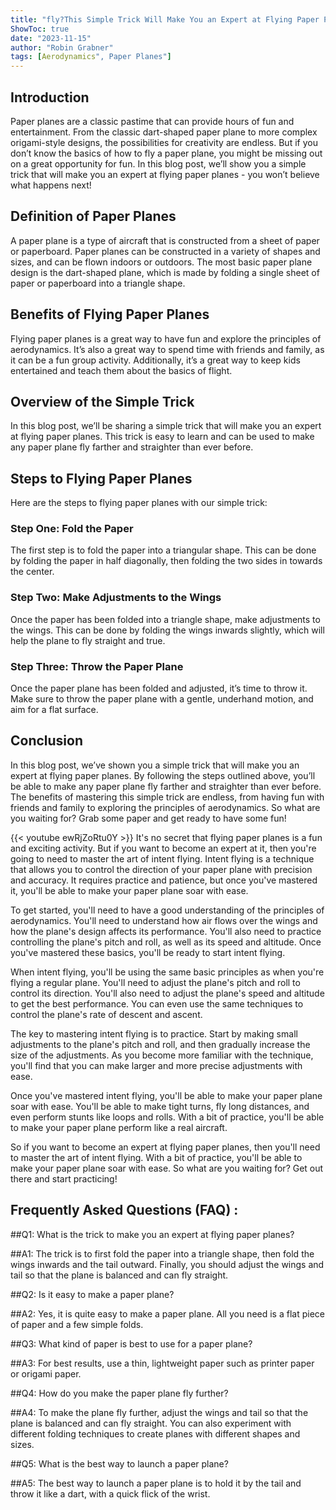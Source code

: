 ```yaml
---
title: "fly?This Simple Trick Will Make You an Expert at Flying Paper Planes - You Won't Believe What Happens Next!"
ShowToc: true 
date: "2023-11-15"
author: "Robin Grabner" 
tags: [Aerodynamics", Paper Planes"]
---
```

## Introduction

Paper planes are a classic pastime that can provide hours of fun and entertainment. From the classic dart-shaped paper plane to more complex origami-style designs, the possibilities for creativity are endless. But if you don’t know the basics of how to fly a paper plane, you might be missing out on a great opportunity for fun. In this blog post, we’ll show you a simple trick that will make you an expert at flying paper planes - you won’t believe what happens next!

## Definition of Paper Planes

A paper plane is a type of aircraft that is constructed from a sheet of paper or paperboard. Paper planes can be constructed in a variety of shapes and sizes, and can be flown indoors or outdoors. The most basic paper plane design is the dart-shaped plane, which is made by folding a single sheet of paper or paperboard into a triangle shape.

## Benefits of Flying Paper Planes

Flying paper planes is a great way to have fun and explore the principles of aerodynamics. It’s also a great way to spend time with friends and family, as it can be a fun group activity. Additionally, it’s a great way to keep kids entertained and teach them about the basics of flight.

## Overview of the Simple Trick

In this blog post, we’ll be sharing a simple trick that will make you an expert at flying paper planes. This trick is easy to learn and can be used to make any paper plane fly farther and straighter than ever before.

## Steps to Flying Paper Planes

Here are the steps to flying paper planes with our simple trick:

### Step One: Fold the Paper

The first step is to fold the paper into a triangular shape. This can be done by folding the paper in half diagonally, then folding the two sides in towards the center.

### Step Two: Make Adjustments to the Wings

Once the paper has been folded into a triangle shape, make adjustments to the wings. This can be done by folding the wings inwards slightly, which will help the plane to fly straight and true.

### Step Three: Throw the Paper Plane

Once the paper plane has been folded and adjusted, it’s time to throw it. Make sure to throw the paper plane with a gentle, underhand motion, and aim for a flat surface.

## Conclusion

In this blog post, we’ve shown you a simple trick that will make you an expert at flying paper planes. By following the steps outlined above, you’ll be able to make any paper plane fly farther and straighter than ever before. The benefits of mastering this simple trick are endless, from having fun with friends and family to exploring the principles of aerodynamics. So what are you waiting for? Grab some paper and get ready to have some fun!

{{< youtube ewRjZoRtu0Y >}} 
It's no secret that flying paper planes is a fun and exciting activity. But if you want to become an expert at it, then you're going to need to master the art of intent flying. Intent flying is a technique that allows you to control the direction of your paper plane with precision and accuracy. It requires practice and patience, but once you've mastered it, you'll be able to make your paper plane soar with ease.

To get started, you'll need to have a good understanding of the principles of aerodynamics. You'll need to understand how air flows over the wings and how the plane's design affects its performance. You'll also need to practice controlling the plane's pitch and roll, as well as its speed and altitude. Once you've mastered these basics, you'll be ready to start intent flying.

When intent flying, you'll be using the same basic principles as when you're flying a regular plane. You'll need to adjust the plane's pitch and roll to control its direction. You'll also need to adjust the plane's speed and altitude to get the best performance. You can even use the same techniques to control the plane's rate of descent and ascent.

The key to mastering intent flying is to practice. Start by making small adjustments to the plane's pitch and roll, and then gradually increase the size of the adjustments. As you become more familiar with the technique, you'll find that you can make larger and more precise adjustments with ease.

Once you've mastered intent flying, you'll be able to make your paper plane soar with ease. You'll be able to make tight turns, fly long distances, and even perform stunts like loops and rolls. With a bit of practice, you'll be able to make your paper plane perform like a real aircraft.

So if you want to become an expert at flying paper planes, then you'll need to master the art of intent flying. With a bit of practice, you'll be able to make your paper plane soar with ease. So what are you waiting for? Get out there and start practicing!

## Frequently Asked Questions (FAQ) :
##Q1: What is the trick to make you an expert at flying paper planes?

##A1: The trick is to first fold the paper into a triangle shape, then fold the wings inwards and the tail outward. Finally, you should adjust the wings and tail so that the plane is balanced and can fly straight. 

##Q2: Is it easy to make a paper plane?

##A2: Yes, it is quite easy to make a paper plane. All you need is a flat piece of paper and a few simple folds.

##Q3: What kind of paper is best to use for a paper plane?

##A3: For best results, use a thin, lightweight paper such as printer paper or origami paper.

##Q4: How do you make the paper plane fly further?

##A4: To make the plane fly further, adjust the wings and tail so that the plane is balanced and can fly straight. You can also experiment with different folding techniques to create planes with different shapes and sizes. 

##Q5: What is the best way to launch a paper plane?

##A5: The best way to launch a paper plane is to hold it by the tail and throw it like a dart, with a quick flick of the wrist.





